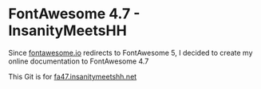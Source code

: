 # FontAwesome 4.7 - InsanityMeetsHH

Since [fontawesome.io](http://fontawesome.io) redirects to FontAwesome 5, I decided to create my online documentation to FontAwesome 4.7

This Git is for [fa47.insanitymeetshh.net](http://fa47.insanitymeetshh.net)